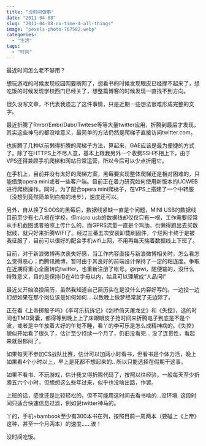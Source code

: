 ```yaml
---
title: "没时间做事"
date: "2011-04-08"
slug: "2011-04-08-no-time-4-all-things"
image: "pexels-photo-707582.webp"
categories: 
  - "生活"
tags: 
  - "时间"
---
```


最近时间怎么老不够用？

想玩游戏的时候发现校园网要断网了，想看书的时候发现眼皮已经撑不起来了，想吃饭的时候发现学校西门已经关了，想整篇博客的时候发现一直找不到方向。

很久没写文章，不代表我遗忘了这件事情，只是近期一些想法很难形成完整的文字。

最近折腾了Rmbr/Embr/Dabr/Twitese等等大量twitter应用，折腾到最后才发现，其实这些神马的都没啥意义，最简单的方法仍然是爬梯子直接访问twitter.com。

也折腾了几种以前懒得折腾的爬梯子方法，算起来，GAE应该是最为便捷的方式了。除了在HTTPS上不尽人意，基本上跟我另外一个收费SSH不相上下，由于VPS还得兼顾手机爬梯和网站日常运营，所以今后可以少点折磨它。

在手机上，目前并没有太好的爬梯方案，黑莓要实现整体爬梯还是相对困难的，只能借助opera mini或者一些客户端。目前正在着力研究如何使用新版本的UCWEB进行爬梯操作。同时，为了配合opera mini爬梯子，在VPS上搭建了一个中转服（没想到竟然简单到白痴的地步），速度还可以。

另外，自从换了5.0OS的黑莓后，数据线紧缺一直是个问题，MINI USB的数据线目前至少有七八根在学校，但micro usb的数据线却仅仅只有一根，工作需要经常从手机截图或者拍照上传什么的，而GPRS流量一直是个鸡肋。也懒得跑出去买数据线，就只好来折腾WIFI了。经过三番五次安装卸载刷固件，个烂网卡终于是被我征服了，目前可以很好的配合手机wifi上网，不用再每天揣着数据线上下班了。

目前，对于新浪微博再次丧失好感，当工作内容直接与新浪微博相关时，怎么看怎么觉得恶心；而腾讯微博，暂时由于其良好的前端设计保持了一定的粘连度。争取在近期将重心全面转向twitter，也重新注册了帐号。@rpwi，随便输的，没什么特殊意义，目的是保持ID在4位字母以内，姑且可以理解成“人品问I”

最近又开始浪投简历，虽然我知道自己简历实在是没什么内容好写的。一边投一边幻想如果在那个岗位该是如何如何....以致晚上做梦经常就了无边际了。

正在看《上帝掷骰子吗》《李可乐抗拆记》《剑桥倚天屠龙史》和《失控》，选的时间也TMD窝囊，都得等到晚上上了床跟眼皮子抢时间来折腾电子到底是不是个波，或者是中午放着大好的午觉不睡，看丫的李可乐是怎么成精神病的。《失控》貌似开始看了很久了，估计至少持续一个月了，仍旧没看完... 没了连贯性，看起来就狠郁闷了。

如果每天不参加CS战队比赛，估计可以加两小时看书，但看书是个体力活，晚上如果看4个小时以上，早上是死都不想起来的.. 所以只能选择在假期干这事。

如果不看书、不玩游戏，估计我又得折腾代码了，按照以往经验，一般每天至少折腾五六个小时，但想想这么些年过来，似乎也没啥出路，作罢。

上班的话，感觉还是比较轻松的，但不可能用这时间去看书啥的...没环境. 这段时间只适合快速信息过滤，例如说twitter神马的。

丫的，手机+bambook至少有300本书在列，按照目前一周两本（要碰上《上帝》这种，甚至一个月两本）的速度......诶！

没时间吃饭。
